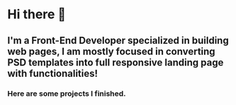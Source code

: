 # Hi there 👋


## I'm a Front-End Developer specialized in building web pages, I am mostly focused in converting PSD templates into full responsive landing page with functionalities!

### Here are some projects I finished.
